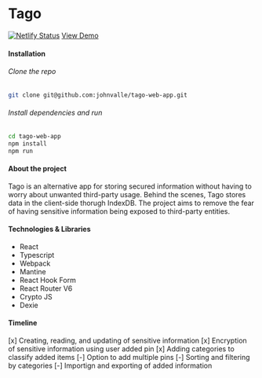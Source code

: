 # Tago
[![Netlify Status](https://api.netlify.com/api/v1/badges/85348c64-1d81-4ec9-988d-7d2600f8b504/deploy-status)](https://app.netlify.com/sites/sunny-pegasus-52d942/deploys)
[View Demo](https://main--sunny-pegasus-52d942.netlify.app/)

#### Installation

###### Clone the repo
```bash
git clone git@github.com:johnvalle/tago-web-app.git
```
###### Install dependencies and run
```bash
cd tago-web-app
npm install
npm run
```

####

#### About the project
Tago is an alternative app for storing secured information without having to worry about unwanted third-party usage. Behind the scenes, Tago stores data in the client-side thorugh IndexDB. The project aims to remove the fear of having sensitive information being exposed to third-party entities.

#### Technologies & Libraries

- React
- Typescript
- Webpack
- Mantine
- React Hook Form
- React Router V6
- Crypto JS
- Dexie

#### Timeline

[x] Creating, reading, and updating of sensitive information
[x] Encryption of sensitive information using user added pin
[x] Adding categories to classify added items
[-] Option to add multiple pins
[-] Sorting and filtering by categories
[-] Importign and exporting of added information
